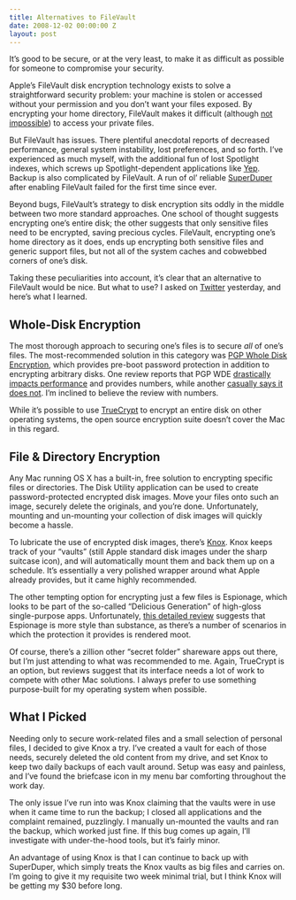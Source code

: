 ```yaml
---
title: Alternatives to FileVault
date: 2008-12-02 00:00:00 Z
layout: post
---
```


It’s good to be secure, or at the very least, to make it as difficult as possible for someone to compromise your security.

Apple’s FileVault disk encryption technology exists to solve a straightforward security problem: your machine is stolen or accessed without your permission and you don’t want your files exposed. By encrypting your home directory, FileVault makes it difficult (although [not impossible](http://en.wikipedia.org/wiki/FileVault#Criticism)) to access your private files.

But FileVault has issues. There plentiful anecdotal reports of decreased performance, general system instability, lost preferences, and so forth. I’ve experienced as much myself, with the additional fun of lost Spotlight indexes, which screws up Spotlight-dependent applications like [Yep](http://www.yepthat.com/yep/index.html). Backup is also complicated by FileVault. A run of ol’ reliable [SuperDuper](http://www.shirt-pocket.com/SuperDuper/SuperDuperDescription.html) after enabling FileVault failed for the first time since ever.

Beyond bugs, FileVault’s strategy to disk encryption sits oddly in the middle between two more standard approaches. One school of thought suggests encrypting one’s entire disk; the other suggests that only sensitive files need to be encrypted, saving precious cycles. FileVault, encrypting one’s home directory as it does, ends up encrypting both sensitive files and generic support files, but not all of the system caches and cobwebbed corners of one’s disk.

Taking these peculiarities into account, it’s clear that an alternative to FileVault would be nice. But what to use? I asked on [Twitter](http://twitter.com) yesterday, and here’s what I learned.

Whole-Disk Encryption
---------------------

The most thorough approach to securing one’s files is to secure *all* of one’s files. The most-recommended solution in this category was [PGP Whole Disk Encryption](http://www.pgp.com/products/wholediskencryption/), which provides pre-boot password protection in addition to encrypting arbitrary disks. One review reports that PGP WDE [drastically impacts performance](http://echeng.com/journal/2008/10/01/pgp-whole-disk-encryption-for-mac-benchmarks/) and provides numbers, while another [casually says it does not](http://paulstamatiou.com/2008/09/06/review-pgp-whole-disk-encryption-for-mac-os-x). I’m inclined to believe the review with numbers.

While it’s possible to use [TrueCrypt](http://www.truecrypt.org/) to encrypt an entire disk on other operating systems, the open source encryption suite doesn’t cover the Mac in this regard.

File & Directory Encryption
---------------------------

Any Mac running OS X has a built-in, free solution to encrypting specific files or directories. The Disk Utility application can be used to create password-protected encrypted disk images. Move your files onto such an image, securely delete the originals, and you’re done. Unfortunately, mounting and un-mounting your collection of disk images will quickly become a hassle.

To lubricate the use of encrypted disk images, there’s [Knox](http://knoxformac.com/). Knox keeps track of your “vaults” (still Apple standard disk images under the sharp suitcase icon), and will automatically mount them and back them up on a schedule. It’s essentially a very polished wrapper around what Apple already provides, but it came highly recommended.

The other tempting option for encrypting just a few files is Espionage, which looks to be part of the so-called “Delicious Generation” of high-gloss single-purpose apps. Unfortunately, [this detailed review](http://theappleblog.com/2008/10/31/espionage-brings-folder-encryption-to-os-x/) suggests that Espionage is more style than substance, as there’s a number of scenarios in which the protection it provides is rendered moot.

Of course, there’s a zillion other “secret folder” shareware apps out there, but I’m just attending to what was recommended to me. Again, TrueCrypt is an option, but reviews suggest that its interface needs a lot of work to compete with other Mac solutions. I always prefer to use something purpose-built for my operating system when possible.

What I Picked
-------------

Needing only to secure work-related files and a small selection of personal files, I decided to give Knox a try. I’ve created a vault for each of those needs, securely deleted the old content from my drive, and set Knox to keep two daily backups of each vault around. Setup was easy and painless, and I’ve found the briefcase icon in my menu bar comforting throughout the work day.

The only issue I’ve run into was Knox claiming that the vaults were in use when it came time to run the backup; I closed all applications and the complaint remained, puzzlingly. I manually un-mounted the vaults and ran the backup, which worked just fine. If this bug comes up again, I’ll investigate with under-the-hood tools, but it’s fairly minor.

An advantage of using Knox is that I can continue to back up with SuperDuper, which simply treats the Knox vaults as big files and carries on. I’m going to give it my requisite two week minimal trial, but I think Knox will be getting my $30 before long.
